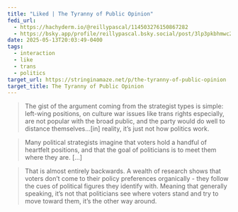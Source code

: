 ```yaml
---
title: "Liked | The Tyranny of Public Opinion"
fedi_url:
  - https://hachyderm.io/@reillypascal/114503276150867282
  - https://bsky.app/profile/reillypascal.bsky.social/post/3lp3pkbhmwc26
date: 2025-05-13T20:03:49-0400
tags:
  - interaction
  - like
  - trans
  - politics
target_url: https://stringinamaze.net/p/the-tyranny-of-public-opinion
target_title: The Tyranny of Public Opinion
---
```


> The gist of the argument coming from the strategist types is simple: left-wing positions, on culture war issues like trans rights especially, are not popular with the broad public, and the party would do well to distance themselves…\[in] reality, it’s just not how politics work.

> Many political strategists imagine that voters hold a handful of heartfelt positions, and that the goal of politicians is to meet them where they are. \[…]

> That is almost entirely backwards. A wealth of research shows that voters don’t come to their policy preferences organically - they follow the cues of political figures they identify with. Meaning that generally speaking, it’s not that politicians see where voters stand and try to move toward them, it’s the other way around. 

<!-- > “Party cues,” as political scientists call them, are powerful things. It’s been found that party cues have lasting effects, and in some cases can even overcome voters’ own self-interest. Lenz wrote a book on the subject where he compiled and analyzed much of the existing research. He concluded that “instead of politicians following voters on policy, voters appear to follow politicians.” -->